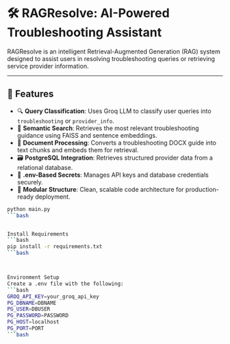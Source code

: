 # 🛠️ RAGResolve: AI-Powered Troubleshooting Assistant

RAGResolve is an intelligent Retrieval-Augmented Generation (RAG) system designed to assist users in resolving troubleshooting queries or retrieving service provider information.

---

## 🚀 Features

- 🔍 **Query Classification**: Uses Groq LLM to classify user queries into `troubleshooting` or `provider_info`.
- 🧠 **Semantic Search**: Retrieves the most relevant troubleshooting guidance using FAISS and sentence embeddings.
- 📄 **Document Processing**: Converts a troubleshooting DOCX guide into text chunks and embeds them for retrieval.
- 🗃️ **PostgreSQL Integration**: Retrieves structured provider data from a relational database.
- 🔐 **.env-Based Secrets**: Manages API keys and database credentials securely.
- 🧱 **Modular Structure**: Clean, scalable code architecture for production-ready deployment.

```bash
python main.py
```bash


Install Requirements
```bash
pip install -r requirements.txt
```bash



Environment Setup
Create a .env file with the following:
```bash
GROQ_API_KEY=your_groq_api_key
PG_DBNAME=DBNAME
PG_USER=DBUSER
PG_PASSWORD=PASSWORD
PG_HOST=localhost
PG_PORT=PORT
```bash

